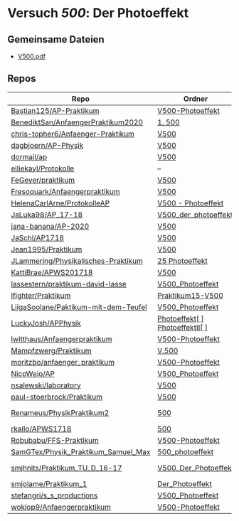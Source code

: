 # Versuch *500*: Der Photoeffekt

## Gemeinsame Dateien
- [V500.pdf](https://docs.google.com/viewer?url=https://raw.githubusercontent.com/Bastian125/AP-Praktikum/master/V500-Photoeffekt/V500.pdf)

## Repos

|                                        Repo                                        |                                                                                         Ordner                                                                                          |                                                                                                                                                                                   PDFs                                                                                                                                                                                   |
|------------------------------------------------------------------------------------|-----------------------------------------------------------------------------------------------------------------------------------------------------------------------------------------|--------------------------------------------------------------------------------------------------------------------------------------------------------------------------------------------------------------------------------------------------------------------------------------------------------------------------------------------------------------------------|
|[Bastian125/AP-Praktikum](../repo/Bastian125/AP-Praktikum)                          |[V500-Photoeffekt](https://github.com/Bastian125/AP-Praktikum/tree/master/V500-Photoeffekt)                                                                                              |–                                                                                                                                                                                                                                                                                                                                                                         |
|[BenediktSan/AnfaengerPraktikum2020](../repo/BenediktSan/AnfaengerPraktikum2020)    |[1. 500](https://github.com/BenediktSan/AnfaengerPraktikum2020/tree/main/Versuche%20Semester%20IV/1.%20500)                                                                              |[V500.pdf](https://docs.google.com/viewer?url=https://raw.githubusercontent.com/BenediktSan/AnfaengerPraktikum2020/main/Versuche%20Semester%20IV/1.%20500/V500.pdf)                                                                                                                                                                                                       |
|[chris-topher6/Anfaenger-Praktikum](../repo/chris-topher6/Anfaenger-Praktikum)      |[V500](https://github.com/chris-topher6/Anfaenger-Praktikum/tree/master/V500)                                                                                                            |[main.pdf](https://docs.google.com/viewer?url=https://raw.githubusercontent.com/NicoWeio/awesome-ap-pdfs/main/chris-topher6%E2%88%95Anfaenger-Praktikum/500/main.pdf) \*                                                                                                                                                                                                  |
|[dagbjoern/AP-Physik](../repo/dagbjoern/AP-Physik)                                  |[V500](https://github.com/dagbjoern/AP-Physik/tree/master/V500)                                                                                                                          |–                                                                                                                                                                                                                                                                                                                                                                         |
|[dormail/ap](../repo/dormail/ap)                                                    |[V500](https://github.com/dormail/ap/tree/main/V500)                                                                                                                                     |[main.pdf](https://docs.google.com/viewer?url=https://raw.githubusercontent.com/NicoWeio/awesome-ap-pdfs/main/dormail%E2%88%95ap/500/main.pdf) \*                                                                                                                                                                                                                         |
|[elliekayl/Protokolle](../repo/elliekayl/Protokolle)                                |–                                                                                                                                                                                        |[V500_Photoeffekt.pdf](https://docs.google.com/viewer?url=https://raw.githubusercontent.com/elliekayl/Protokolle/master/V400-703/V500_Photoeffekt.pdf)                                                                                                                                                                                                                    |
|[FeGeyer/praktikum](../repo/FeGeyer/praktikum)                                      |[V500](https://github.com/FeGeyer/praktikum/tree/master/4_Semester/V500)                                                                                                                 |[V500.pdf](https://docs.google.com/viewer?url=https://raw.githubusercontent.com/FeGeyer/praktikum/master/4_Semester/PDF-Dateien/V500.pdf)                                                                                                                                                                                                                                 |
|[Fresoquark/Anfaengerpraktikum](../repo/Fresoquark/Anfaengerpraktikum)              |[V500](https://github.com/Fresoquark/Anfaengerpraktikum/tree/master/V500)                                                                                                                |[main.pdf](https://docs.google.com/viewer?url=https://raw.githubusercontent.com/NicoWeio/awesome-ap-pdfs/main/Fresoquark%E2%88%95Anfaengerpraktikum/500/main.pdf) \*                                                                                                                                                                                                      |
|[HelenaCarlArne/ProtokolleAP](../repo/HelenaCarlArne/ProtokolleAP)                  |[V500 - Photoeffekt](https://github.com/HelenaCarlArne/ProtokolleAP/tree/master/V500%20-%20Photoeffekt)                                                                                  |[Abgabe.pdf](https://docs.google.com/viewer?url=https://raw.githubusercontent.com/NicoWeio/awesome-ap-pdfs/main/HelenaCarlArne%E2%88%95ProtokolleAP/500/Abgabe.pdf) \*                                                                                                                                                                                                    |
|[JaLuka98/AP_17-18](../repo/JaLuka98/AP_17-18)                                      |[V500_der_photoeffekt](https://github.com/JaLuka98/AP_17-18/tree/master/V500_der_photoeffekt)                                                                                            |–                                                                                                                                                                                                                                                                                                                                                                         |
|[jana-banana/AP-2020](../repo/jana-banana/AP-2020)                                  |[V500](https://github.com/jana-banana/AP-2020/tree/main/we%20did%20that/V500)                                                                                                            |[main.pdf](https://docs.google.com/viewer?url=https://raw.githubusercontent.com/NicoWeio/awesome-ap-pdfs/main/jana-banana%E2%88%95AP-2020/500/main.pdf) \*                                                                                                                                                                                                                |
|[JaSchl/AP1718](../repo/JaSchl/AP1718)                                              |[V500](https://github.com/JaSchl/AP1718/tree/master/V500)                                                                                                                                |[V500.pdf](https://docs.google.com/viewer?url=https://raw.githubusercontent.com/JaSchl/AP1718/master/V500/V500.pdf)                                                                                                                                                                                                                                                       |
|[Jean1995/Praktikum](../repo/Jean1995/Praktikum)                                    |[V500](https://github.com/Jean1995/Praktikum/tree/master/V500)                                                                                                                           |[V500.pdf](https://docs.google.com/viewer?url=https://raw.githubusercontent.com/Jean1995/Praktikum/master/Protokolle_Fertig/V500.pdf)                                                                                                                                                                                                                                     |
|[JLammering/Physikalisches-Praktikum](../repo/JLammering/Physikalisches-Praktikum)  |[25 Photoeffekt](https://github.com/JLammering/Physikalisches-Praktikum/tree/master/25%20Photoeffekt)                                                                                    |–                                                                                                                                                                                                                                                                                                                                                                         |
|[KattiBrae/APWS201718](../repo/KattiBrae/APWS201718)                                |[V500](https://github.com/KattiBrae/APWS201718/tree/master/AP2/V500)                                                                                                                     |–                                                                                                                                                                                                                                                                                                                                                                         |
|[lassestern/praktikum-david-lasse](../repo/lassestern/praktikum-david-lasse)        |[V500_Photoeffekt](https://github.com/lassestern/praktikum-david-lasse/tree/master/V500_Photoeffekt)                                                                                     |–                                                                                                                                                                                                                                                                                                                                                                         |
|[lfighter/Praktikum](../repo/lfighter/Praktikum)                                    |[Praktikum15-V500](https://github.com/lfighter/Praktikum/tree/master/Praktikum15-V500)                                                                                                   |–                                                                                                                                                                                                                                                                                                                                                                         |
|[LiigaSoolane/Paktikum-mit-dem-Teufel](../repo/LiigaSoolane/Paktikum-mit-dem-Teufel)|[V500_Photoeffekt](https://github.com/LiigaSoolane/Paktikum-mit-dem-Teufel/tree/main/V500_Photoeffekt)                                                                                   |[main.pdf](https://docs.google.com/viewer?url=https://raw.githubusercontent.com/NicoWeio/awesome-ap-pdfs/main/LiigaSoolane%E2%88%95Paktikum-mit-dem-Teufel/500/main.pdf) \*                                                                                                                                                                                               |
|[LuckyJosh/APPhysik](../repo/LuckyJosh/APPhysik)                                    |[Photoeffekt[ ]](https://github.com/LuckyJosh/APPhysik/tree/master/Photoeffekt%5B%20%5D)<br/>[PhotoeffektII[ ]](https://github.com/LuckyJosh/APPhysik/tree/master/PhotoeffektII%5B%20%5D)|–                                                                                                                                                                                                                                                                                                                                                                         |
|[lwitthaus/Anfaengerpraktikum](../repo/lwitthaus/Anfaengerpraktikum)                |[V500-Photoeffekt](https://github.com/lwitthaus/Anfaengerpraktikum/tree/master/V500-Photoeffekt)                                                                                         |–                                                                                                                                                                                                                                                                                                                                                                         |
|[Mampfzwerg/Praktikum](../repo/Mampfzwerg/Praktikum)                                |[V.500](https://github.com/Mampfzwerg/Praktikum/tree/master/V.500)                                                                                                                       |[main.pdf](https://docs.google.com/viewer?url=https://raw.githubusercontent.com/Mampfzwerg/Praktikum/master/V.500/latex-template/main.pdf)                                                                                                                                                                                                                                |
|[moritzbo/anfaenger_praktikum](../repo/moritzbo/anfaenger_praktikum)                |[V500-Photoeffekt](https://github.com/moritzbo/anfaenger_praktikum/tree/main/V500-Photoeffekt)                                                                                           |–                                                                                                                                                                                                                                                                                                                                                                         |
|[NicoWeio/AP](../repo/NicoWeio/AP)                                                  |[V500_Photoeffekt](https://github.com/NicoWeio/AP/tree/gh-pages/V500_Photoeffekt)                                                                                                        |[main.pdf](https://docs.google.com/viewer?url=https://raw.githubusercontent.com/NicoWeio/AP/gh-pages/V500_Photoeffekt/build/main.pdf)                                                                                                                                                                                                                                     |
|[nsalewski/laboratory](../repo/nsalewski/laboratory)                                |[V500](https://github.com/nsalewski/laboratory/tree/master/V500)                                                                                                                         |[main.pdf](https://docs.google.com/viewer?url=https://raw.githubusercontent.com/NicoWeio/awesome-ap-pdfs/main/nsalewski%E2%88%95laboratory/500/main.pdf) \*                                                                                                                                                                                                               |
|[paul-stoerbrock/Praktikum](../repo/paul-stoerbrock/Praktikum)                      |[V500](https://github.com/paul-stoerbrock/Praktikum/tree/master/V500)                                                                                                                    |[V500.pdf](https://docs.google.com/viewer?url=https://raw.githubusercontent.com/NicoWeio/awesome-ap-pdfs/main/paul-stoerbrock%E2%88%95Praktikum/500/V500.pdf) \*                                                                                                                                                                                                          |
|[Renameus/PhysikPraktikum2](../repo/Renameus/PhysikPraktikum2)                      |[500](https://github.com/Renameus/PhysikPraktikum2/tree/master/Versuche/500)                                                                                                             |[protokoll.pdf](https://docs.google.com/viewer?url=https://raw.githubusercontent.com/Renameus/PhysikPraktikum2/master/Versuche/500/protokoll.pdf)<br/>[V500.pdf](https://docs.google.com/viewer?url=https://raw.githubusercontent.com/Renameus/PhysikPraktikum2/master/Versuche/500/V500.pdf)                                                                             |
|[rkallo/APWS1718](../repo/rkallo/APWS1718)                                          |[500](https://github.com/rkallo/APWS1718/tree/master/500)                                                                                                                                |[main.pdf](https://docs.google.com/viewer?url=https://raw.githubusercontent.com/rkallo/APWS1718/master/500/main.pdf)                                                                                                                                                                                                                                                      |
|[Robubabu/FFS-Praktikum](../repo/Robubabu/FFS-Praktikum)                            |[V500-Photoeffekt](https://github.com/Robubabu/FFS-Praktikum/tree/master/V500-Photoeffekt)                                                                                               |[V500.pdf](https://docs.google.com/viewer?url=https://raw.githubusercontent.com/Robubabu/FFS-Praktikum/master/Versuchs_pdfs/SS/V500.pdf)                                                                                                                                                                                                                                  |
|[SamGTex/Physik_Praktikum_Samuel_Max](../repo/SamGTex/Physik_Praktikum_Samuel_Max)  |[500_photoeffekt](https://github.com/SamGTex/Physik_Praktikum_Samuel_Max/tree/master/500_photoeffekt)                                                                                    |[main.pdf](https://docs.google.com/viewer?url=https://raw.githubusercontent.com/NicoWeio/awesome-ap-pdfs/main/SamGTex%E2%88%95Physik_Praktikum_Samuel_Max/500/main.pdf) \*                                                                                                                                                                                                |
|[smjhnits/Praktikum_TU_D_16-17](../repo/smjhnits/Praktikum_TU_D_16-17)              |[V500_Der_Photoeffekt](https://github.com/smjhnits/Praktikum_TU_D_16-17/tree/master/Anf%C3%A4ngerpraktikum/Protokolle/V500_Der_Photoeffekt)                                              |[V500.pdf](https://docs.google.com/viewer?url=https://raw.githubusercontent.com/smjhnits/Praktikum_TU_D_16-17/master/Anf%C3%A4ngerpraktikum/Fertige%20Protokolle/V500.pdf)<br/>[V500.pdf](https://docs.google.com/viewer?url=https://raw.githubusercontent.com/smjhnits/Praktikum_TU_D_16-17/master/Anf%C3%A4ngerpraktikum/Protokolle/V500_Der_Photoeffekt/build/V500.pdf)|
|[smjolame/Praktikum_1](../repo/smjolame/Praktikum_1)                                |[Der_Photoeffekt](https://github.com/smjolame/Praktikum_1/tree/master/Der_Photoeffekt)                                                                                                   |[V500.pdf](https://docs.google.com/viewer?url=https://raw.githubusercontent.com/smjolame/Praktikum_1/master/Der_Photoeffekt/V500.pdf)                                                                                                                                                                                                                                     |
|[stefangri/s_s_productions](../repo/stefangri/s_s_productions)                      |[V500_Photoeffekt](https://github.com/stefangri/s_s_productions/tree/master/PHY341/V500_Photoeffekt)                                                                                     |–                                                                                                                                                                                                                                                                                                                                                                         |
|[woklop9/Anfaengerpraktikum](../repo/woklop9/Anfaengerpraktikum)                    |[V500-Photoeffekt](https://github.com/lwitthaus/Anfaengerpraktikum/tree/master/V500-Photoeffekt)                                                                                         |[main.pdf](https://docs.google.com/viewer?url=https://raw.githubusercontent.com/NicoWeio/awesome-ap-pdfs/main/woklop9%E2%88%95Anfaengerpraktikum/500/main.pdf) \*                                                                                                                                                                                                         |
